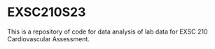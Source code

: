 # EXSC210S23
This is a repository of code for data analysis of lab data for EXSC 210 Cardiovascular Assessment.
